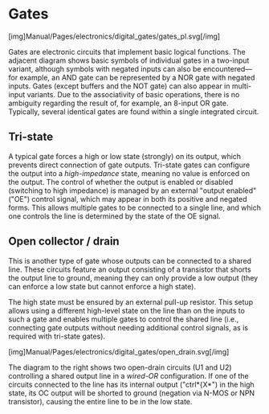 <!--
SPDX-FileCopyrightText: Robert Ryszard Paciorek <rrp@opcode.eu.org>
SPDX-License-Identifier: MIT

AI tools (chat GPT) have been used for text translation and editing.
-->

# Gates

[img]Manual/Pages/electronics/digital_gates/gates_pl.svg[/img]

Gates are electronic circuits that implement basic logical functions. The adjacent diagram shows basic symbols of individual gates in a two-input variant, although symbols with negated inputs can also be encountered—for example, an AND gate can be represented by a NOR gate with negated inputs. Gates (except buffers and the NOT gate) can also appear in multi-input variants. Due to the associativity of basic operations, there is no ambiguity regarding the result of, for example, an 8-input OR gate. Typically, several identical gates are found within a single integrated circuit.

## Tri-state

A typical gate forces a high or low state (strongly) on its output, which prevents direct connection of gate outputs. Tri-state gates can configure the output into a *high-impedance* state, meaning no value is enforced on the output. The control of whether the output is enabled or disabled (switching to high impedance) is managed by an external "output enabled" ("OE") control signal, which may appear in both its positive and negated forms. This allows multiple gates to be connected to a single line, and which one controls the line is determined by the state of the OE signal.

## Open collector / drain

This is another type of gate whose outputs can be connected to a shared line. These circuits feature an output consisting of a transistor that shorts the output line to ground, meaning they can only provide a low output (they can enforce a low state but cannot enforce a high state).

The high state must be ensured by an external pull-up resistor. This setup allows using a different high-level state on the line than on the inputs to such a gate and enables multiple gates to control the shared line (i.e., connecting gate outputs without needing additional control signals, as is required with tri-state gates).

[img]Manual/Pages/electronics/digital_gates/open_drain.svg[/img]

The diagram to the right shows two open-drain circuits (U1 and U2) controlling a shared output line in a *wired-OR* configuration. If one of the circuits connected to the line has its internal output ("ctrl*{X*") in the high state, its OC output will be shorted to ground (negation via N-MOS or NPN transistor), causing the entire line to be in the low state.
